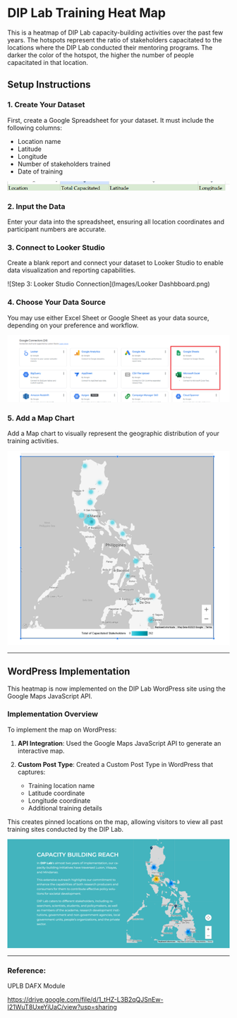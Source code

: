 # DIP Lab Training Heat Map

This is a heatmap of DIP Lab capacity-building activities over the past few years. The hotspots represent the ratio of stakeholders capacitated to the locations where the DIP Lab conducted their mentoring programs. The darker the color of the hotspot, the higher the number of people capacitated in that location.

## Setup Instructions

### 1. Create Your Dataset

First, create a Google Spreadsheet for your dataset. It must include the following columns:
- Location name
- Latitude
- Longitude
- Number of stakeholders trained
- Date of training

![Step 1: Dataset Structure](Images/Headers.png)

### 2. Input the Data

Enter your data into the spreadsheet, ensuring all location coordinates and participant numbers are accurate.

### 3. Connect to Looker Studio

Create a blank report and connect your dataset to Looker Studio to enable data visualization and reporting capabilities.

![Step 3: Looker Studio Connection](Images/Looker Dashbboard.png)

### 4. Choose Your Data Source

You may use either Excel Sheet or Google Sheet as your data source, depending on your preference and workflow.

![Step 4: Data Source Options](Images/Highlighted.png)

### 5. Add a Map Chart

Add a Map chart to visually represent the geographic distribution of your training activities.

![Step 5: Map Visualization](Images/Chart.png)

---

## WordPress Implementation

This heatmap is now implemented on the DIP Lab WordPress site using the Google Maps JavaScript API.

### Implementation Overview

To implement the map on WordPress:

1. **API Integration**: Used the Google Maps JavaScript API to generate an interactive map.

2. **Custom Post Type**: Created a Custom Post Type in WordPress that captures:
   - Training location name
   - Latitude coordinate
   - Longitude coordinate
   - Additional training details

This creates pinned locations on the map, allowing visitors to view all past training sites conducted by the DIP Lab.

![WordPress Map Implementation](Images/Implementation.png)

---

### Reference:

UPLB DAFX Module

https://drive.google.com/file/d/1_tHZ-L3B2qQJSnEw-I21WuT8UxeYiUaC/view?usp=sharing